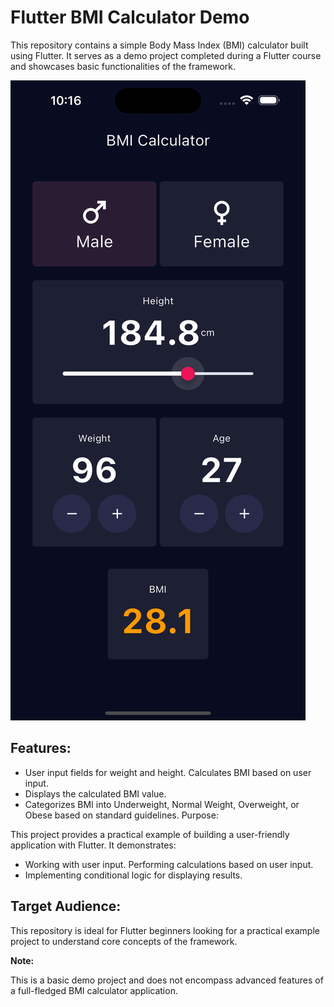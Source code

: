 
# Flutter BMI Calculator Demo
This repository contains a simple Body Mass Index (BMI) calculator built using Flutter. It serves as a demo project completed during a Flutter course and showcases basic functionalities of the framework.

![BMI Calculator](docs/screenshot.png)

## Features:

* User input fields for weight and height.
Calculates BMI based on user input.
* Displays the calculated BMI value.
* Categorizes BMI into Underweight, Normal Weight, Overweight, or Obese based on standard guidelines.
Purpose:

This project provides a practical example of building a user-friendly application with Flutter. It demonstrates:

* Working with user input.
Performing calculations based on user input.
* Implementing conditional logic for displaying results.


## Target Audience:

This repository is ideal for Flutter beginners looking for a practical example project to understand core concepts of the framework.

**Note:**

This is a basic demo project and does not encompass advanced features of a full-fledged BMI calculator application.